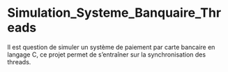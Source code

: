 # Simulation_Systeme_Banquaire_Threads
Il est question de simuler un système de paiement par carte bancaire en langage C, ce projet permet de s’entraîner sur la synchronisation des threads.
